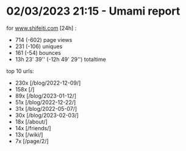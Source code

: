 # 02/03/2023 21:15 - Umami report
for www.shifeiti.com [24h] :

 - 714 (-602) page views
 - 231 (-106) uniques
 - 161 (-54) bounces
 - 13h 23' 39'' (-12h 49' 29'') totaltime


top 10 urls:
 - 230x [/blog/2022-12-09/]
 - 158x [/]
 - 89x [/blog/2023-01-12/]
 - 51x [/blog/2022-12-22/]
 - 31x [/blog/2022-05-07/]
 - 30x [/blog/2023-02-03/]
 - 18x [/about/]
 - 14x [/friends/]
 - 13x [/wiki/]
 - 7x [/page/2/]


